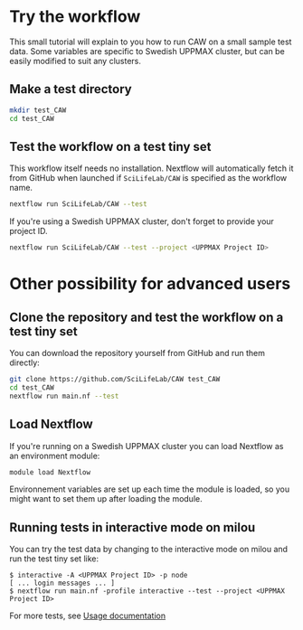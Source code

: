 # Try the workflow
This small tutorial will explain to you how to run CAW on a small sample test data. Some variables are specific to Swedish UPPMAX cluster, but can be easily modified to suit any clusters.

## Make a test directory
```bash
mkdir test_CAW
cd test_CAW
```

## Test the workflow on a test tiny set
This workflow itself needs no installation. Nextflow will automatically fetch it from GitHub when launched if `SciLifeLab/CAW` is specified as the workflow name.
```bash
nextflow run SciLifeLab/CAW --test
```
If you're using a Swedish UPPMAX cluster, don't forget to provide your project ID.
```bash
nextflow run SciLifeLab/CAW --test --project <UPPMAX Project ID>
```

# Other possibility for advanced users

## Clone the repository and test the workflow on a test tiny set
You can download the repository yourself from GitHub and run them directly:
```bash
git clone https://github.com/SciLifeLab/CAW test_CAW
cd test_CAW
nextflow run main.nf --test
```

## Load Nextflow
If you're running on a Swedish UPPMAX cluster you can load Nextflow as an environment module:
```bash
module load Nextflow
```
Environnement variables are set up each time the module is loaded, so you might want to set them up after loading the module.

## Running tests in interactive mode on milou
You can try the test data by changing to the interactive mode on milou and run the test tiny set like:
```
$ interactive -A <UPPMAX Project ID> -p node
[ ... login messages ... ]
$ nextflow run main.nf -profile interactive --test --project <UPPMAX Project ID>
```
For more tests, see [Usage documentation](USAGE.md#test)